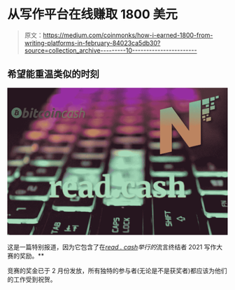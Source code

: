 # 从写作平台在线赚取 1800 美元

> 原文：<https://medium.com/coinmonks/how-i-earned-1800-from-writing-platforms-in-february-84023ca5db30?source=collection_archive---------10----------------------->

## 希望能重温类似的时刻

![](img/601aa594ed6b2d217ee4d3f241b50b2d.png)

这是一篇特别报道，因为它包含了在[*read . cash*](https://read.cash/r/Pantera)*举行的*流言终结者 2021 写作大赛的奖励。**

竞赛的奖金已于 2 月份发放，所有独特的参与者(无论是不是获奖者)都应该为他们的工作受到祝贺。